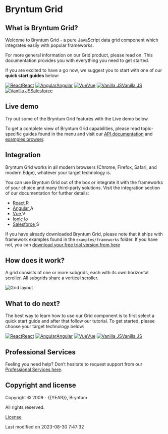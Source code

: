 [//]: # (Links in this document only works when viewed in the documentation browser, surf to ./docs)

# Bryntum Grid

## What is Bryntum Grid?

Welcome to Bryntum Grid - a pure JavaScript data grid component which integrates easily with popular frameworks.

For more general information on our Grid product, please read on. This documentation provides you with everything you
need to get started.

If you are excited to have a go now, we suggest you to start with one of our **quick start guides** below:

<div class="framework-logos">
<a href="#Grid/guides/quick-start/react.md"><img src="Core/logo/react.svg" alt="React"><span>React</span></a>
<a href="#Grid/guides/quick-start/angular.md"><img src="Core/logo/angular.svg" alt="Angular"><span>Angular</span></a>
<a href="#Grid/guides/quick-start/vue-3.md"><img src="Core/logo/vue.svg" alt="Vue"><span>Vue</span></a>
<a href="#Grid/guides/quick-start/javascript.md"><img src="Core/logo/vanilla.svg" alt="Vanilla JS"><span>Vanilla JS</span></a>
<a href="#Grid/guides/quick-start/salesforce.md"><img src="Core/logo/salesforce.svg" alt="Vanilla JS"><span>Salesforce</span></a>
</div>

## Live demo

Try out some of the Bryntum Grid features with the Live demo below.

<div class="external-example" data-file="Grid/guides/readme/intro.js"></div>

To get a complete view of Bryntum Grid capabilities, please read topic-specific guides found in the menu and visit
our [API documentation](#Grid/view/Grid) and [examples browser](../examples).

## Integration

Bryntum Grid works in all modern browsers (Chrome, Firefox, Safari, and modern Edge), whatever your target technology is.

You can use Bryntum Grid out of the box or integrate it with the frameworks of your choice and many third-party solutions. Visit the integration section of our documentation for further details:
* <a href="#Grid/guides/integration/react/guide.md">React <img style="height: 1em;width: 1em;margin-top:0;" src="Core/logo/react.svg" alt="React"></a>
* <a href="#Grid/guides/integration/angular/guide.md">Angular <img style="height: 1em;width: 1em;margin-top:0;" src="Core/logo/angular.svg" alt="Angular"></a>
* <a href="#Grid/guides/integration/vue/guide.md">Vue <img style="height: 1em;width: 1em;margin-top:0;" src="Core/logo/vue.svg" alt="Vue"></a>
* <a href="#Grid/guides/integration/ionic/guide.md">Ionic <img style="height: 1em;width: 1em;margin-top:0;" src="Core/logo/ionic.svg" alt="Ionic"></a>
* <a href="#Grid/guides/integration/salesforce/readme.md">Salesforce <img style="height: 1em;width: 1em;margin-top:0;" src="Core/logo/salesforce.svg" alt="Salesforce"></a>

<div class="note">
If you have already downloaded Bryntum Grid, please note that it ships with framework examples found in the 
<code>examples/frameworks</code> folder. If you have not, you can <a href="https://bryntum.com/download">download your 
free trial version from here</a>
</div>

## How does it work?

A grid consists of one or more subgrids, each with its own horizontal scroller. All subgrids share a vertical scroller.

<img src="Grid/grid-layout.png" class="b-screenshot" alt="Grid layout">

[//]: # (do not change the title of the last section unless you adapt GA Tag tutorial_complete)
## What to do next?

The best way to learn how to use our Grid component is to first select a quick start guide and after that follow our
tutorial. To get started, please choose your target technology below:

<div class="framework-logos">
<a href="#Grid/guides/quick-start/react.md"><img src="Core/logo/react.svg" alt="React"><span>React</span></a>
<a href="#Grid/guides/quick-start/angular.md"><img src="Core/logo/angular.svg" alt="Angular"><span>Angular</span></a>
<a href="#Grid/guides/quick-start/vue-3.md"><img src="Core/logo/vue.svg" alt="Vue"><span>Vue</span></a>
<a href="#Grid/guides/quick-start/javascript.md"><img src="Core/logo/vanilla.svg" alt="Vanilla JS"><span>Vanilla JS</span></a>
</div>

## Professional Services

Feeling you need help? Don’t hesitate to request support from our 
[Professional Services here](https://bryntum.com/services/).

## Copyright and license

Copyright © 2009 - {{YEAR}}, Bryntum

All rights reserved.

[License](https://bryntum.com/products/grid/license/)


<p class="last-modified">Last modified on 2023-08-30 7:47:32</p>